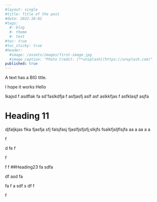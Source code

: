 ```yaml
---
#layout: single
#title: Title of the post
#date: 2022-10-02
#tags:
  #- blog
  #- theme
  #- test
#toc: true
#toc_sticky: true
#header:
  #image: /assets/images/first-image.jpg
  #image_caption: "Photo Credit: [**unsplash](https://unsplash.com)"
published: true
---
```

A text has a BIG title.


I hope it works 
Hello 

lkajsd f
asdflak fa
sd'faslkdfja f
asfjasfj aslf
asf aslkkfjas f
asfklasjf asjfa 



# Heading 11

djfaljkjas flka fjasfja sfj
falsjfasj fjaslfjsfjsfj;slkjfs
fsalkfjsljflsjfa
aa
a
aa
a
a

f

d
fe
f

f

f
f
##Heading23 
fa
sdfa

df
asd
fa

fa
f
a
sdf
s
df
f

f
